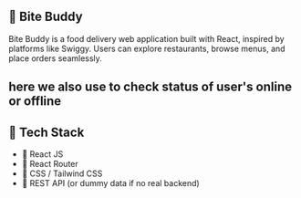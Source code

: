## 🍔 Bite Buddy
Bite Buddy is a food delivery web application built with React, inspired by platforms like Swiggy. Users can explore restaurants, browse menus, and place orders seamlessly.


## here we also use to check status of user's online or offline

## 🔧 Tech Stack

- 🔹 React JS
- 🔹 React Router
- 🔹 CSS / Tailwind CSS 
- 🔹 REST API (or dummy data if no real backend)
